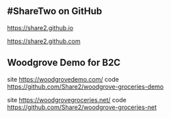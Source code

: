 #ShareTwo on GitHub 
-------------------------
https://share2.github.io 

https://share2.github.com 


## Woodgrove Demo for B2C 

site https://woodgrovedemo.com/ 
  code https://github.com/Share2/woodgrove-groceries-demo 

site https://woodgrovegroceries.net/
  code https://github.com/Share2/woodgrove-groceries-net 
